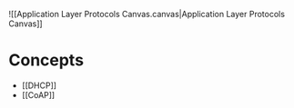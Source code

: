![[Application Layer Protocols Canvas.canvas|Application Layer Protocols Canvas]]

# Concepts

- [[DHCP]]
- [[CoAP]]